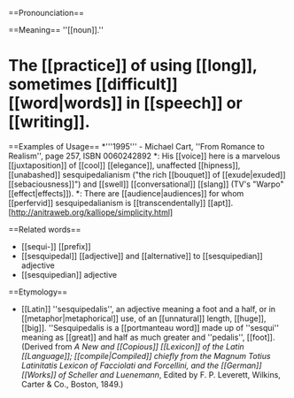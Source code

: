 ==Pronounciation==

==Meaning==
''[[noun]].''
# The [[practice]] of using [[long]], sometimes [[difficult]] [[word|words]] in [[speech]] or [[writing]].

==Examples of Usage==
*'''1995''' - Michael Cart, ''From Romance to Realism'', page 257, ISBN 0060242892
*: His [[voice]] here is a marvelous [[juxtaposition]] of [[cool]] [[elegance]], unaffected [[hipness]], [[unabashed]] sesquipedalianism ("the rich [[bouquet]] of [[exude|exuded]] [[sebaciousness]]") and [[swell]] [[conversational]] [[slang]] (TV's "Warpo" [[effect|effects]]).
*: There are [[audience|audiences]] for whom [[perfervid]] sesquipedalianism is [[transcendentally]] [[apt]]. [http://anitraweb.org/kalliope/simplicity.html]

==Related words==
* [[sequi-]] [[prefix]]
* [[sesquipedal]] [[adjective]] and [[alternative]] to [[sesquipedian]] adjective
* [[sesquipedian]] adjective 

==Etymology==
* [[Latin]] ''sesquipedalis'', an adjective meaning a foot and a half, or in [[metaphor|metaphorical]] use, of an [[unnatural]] length, [[huge]], [[big]]. ''Sesquipedalis is a [[portmanteau word]] made up of ''sesqui'' meaning as [[great]] and half as much greater and ''pedalis'', [[foot]]. (Derived from <i>A New and [[Copious]] [[Lexicon]] of the Latin [[Language]]; [[compile|Compiled]] chiefly from the Magnum Totius Latinitatis Lexicon of Facciolati and Forcellini, and the [[German]] [[Works]] of Scheller and Luenemann</i>, Edited by F. P. Leverett, Wilkins, Carter & Co., Boston, 1849.)